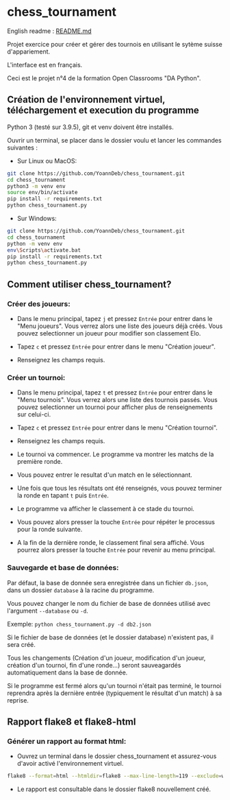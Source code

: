 # chess_tournament

English readme : [README.md](https://github.com/YoannDeb/chess_tournament/blob/master/README.md)

Projet exercice pour créer et gérer des tournois en utilisant le sytème suisse d'appariement.

L'interface est en français.

Ceci est le projet n°4 de la formation Open Classrooms "DA Python".

## Création de l'environnement virtuel, téléchargement et execution du programme

Python 3 (testé sur 3.9.5), git et venv doivent être installés.

Ouvrir un terminal, se placer dans le dossier voulu et lancer les commandes suivantes :

* Sur Linux ou MacOS:
```bash
git clone https://github.com/YoannDeb/chess_tournament.git
cd chess_tournament
python3 -m venv env
source env/bin/activate
pip install -r requirements.txt
python chess_tournament.py
```

* Sur Windows:
```bash
git clone https://github.com/YoannDeb/chess_tournament.git
cd chess_tournament
python -m venv env
env\Scripts\activate.bat
pip install -r requirements.txt
python chess_tournament.py
```

## Comment utiliser chess_tournament?
### Créer des joueurs:

- Dans le menu principal, tapez `j` et pressez `Entrée` pour entrer dans le "Menu joueurs".
Vous verrez alors une liste des joueurs déjà créés. Vous pouvez selectionner un joueur pour modifier son classement Elo.

- Tapez `c` et pressez `Entrée` pour entrer dans le menu "Création joueur".

- Renseignez les champs requis.

### Créer un tournoi:

- Dans le menu principal, tapez `t` et pressez `Entrée` pour entrer dans le "Menu tournois".
Vous verrez alors une liste des tournois passés. Vous pouvez selectionner un tournoi pour afficher plus de renseignements sur celui-ci.

- Tapez `c` et pressez `Entrée` pour entrer dans le menu "Création tournoi".

- Renseignez les champs requis.

- Le tournoi va commencer. Le programme va montrer les matchs de la première ronde.

- Vous pouvez entrer le resultat d'un match en le sélectionnant.

- Une fois que tous les résultats ont été renseignés, vous pouvez terminer la ronde en tapant `t` puis `Entrée`.

- Le programme va afficher le classement à ce stade du tournoi.

- Vous pouvez alors presser la touche `Entrée` pour répéter le processus pour la ronde suivante.

- A la fin de la dernière ronde, le classement final sera affiché. Vous pourrez alors presser la touche `Entrée` pour revenir au menu principal.

### Sauvegarde et base de données:

Par défaut, la base de donnée sera enregistrée dans un fichier `db.json`, dans un dossier `database` à la racine du programme.

Vous pouvez changer le nom du fichier de base de données utilisé avec l'argument `--database` ou `-d`.

Exemple: `python chess_tournament.py -d db2.json`

Si le fichier de base de données (et le dossier database) n'existent pas, il sera créé.

Tous les changements (Création d'un joueur, modification d'un joueur, création d'un tournoi, fin d'une ronde...) seront sauveagardés automatiquement dans la base de donnée.

Si le programme est fermé alors qu'un tournoi n'était pas terminé, le tournoi reprendra après la dernière entrée (typiquement le résultat d'un match) à sa reprise. 

## Rapport flake8 et flake8-html

### Générer un rapport au format html:

* Ouvrez un terminal dans le dossier chess_tournament et assurez-vous d'avoir activé l'environnement virtuel.

```bash
flake8 --format=html --htmldir=flake8 --max-line-length=119 --exclude=winenv/,env/
```

* Le rapport est consultable dans le dossier flake8 nouvellement créé.

